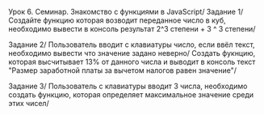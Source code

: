 Урок 6. Семинар. Знакомство с функциями в JavaScript/
Задание 1/
Создайте функцию которая возводит переданное число в куб, необходимо вывести в консоль результат 2^3 степени + 3 ^ 3 степени/

Задание 2/
Пользователь вводит с клавиатуры число, если ввёл текст, необходимо вывести что значение задано неверно/
Создать фукнцию, которая высчитывает 13% от данного числа и выводит в консоль текст "Размер заработной платы за вычетом налогов равен значение"/

Задание 3/
Пользователь с клавиатуры вводит 3 числа, необходимо создать функцию, которая определяет максимальное значение среди этих чисел/
